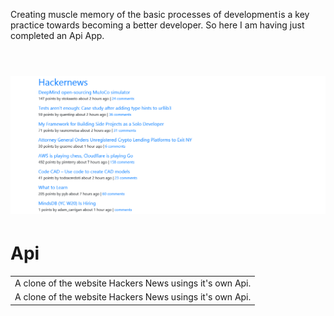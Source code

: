 Creating muscle memory of the basic processes of development is a key practice towards becoming a better developer. So here I am having just completed an Api App.
<br/>
<br/>
# ![WebApp](https://github.com/The-Flying-Dev/Hackernews-Api/blob/main/app/assets/images/The%20Hacker%20News%20API.png)
# Api
<table>
<tr>
<td>
 A clone of the website Hackers News usings it's own Api.
</td>

</tr>
 <tr>
<td>
 A clone of the website Hackers News usings it's own Api.
</td>

</tr>
</table>
















